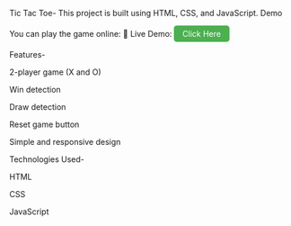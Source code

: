 Tic Tac Toe-
This project is built using HTML, CSS, and JavaScript.
Demo

You can play the game online:
🔹 Live Demo: 
<a href="https://sonamsrivastava555.github.io/Tic-Tac-Toe/" 
   target="_blank" 
   style="display:inline-block; background-color:#4CAF50; color:white; padding:6px 15px; text-decoration:none; border-radius:5px;">
  Click Here
</a>


Features-

2-player game (X and O)

Win detection

Draw detection

Reset game button

Simple and responsive design

Technologies Used-

HTML

CSS

JavaScript
